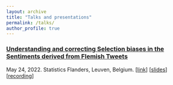 ```yaml
---
layout: archive
title: "Talks and presentations"
permalink: /talks/
author_profile: true
---
```


### [Understanding and correcting Selection biases in the Sentiments derived from Flemish Tweets](https://www.vlaanderen.be/statistiek-vlaanderen/sv-seminarie-data-science-voor-openbare-statistieken-onderzoeksresultaten-academische-samenwerking)
May 24, 2022. Statistics Flanders, Leuven, Belgium. [[link](https://www.vlaanderen.be/statistiek-vlaanderen/sv-seminarie-data-science-voor-openbare-statistieken-onderzoeksresultaten-academische-samenwerking)\]
\[[slides](https://github.com/jtonglet/Twitter-Selection-Bias/blob/main/presentation_slides.pdf)\]
\[[recording](https://www.youtube.com/watch?v=N2mpdJVdt0s)\]
